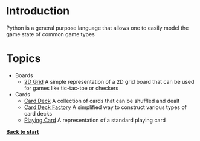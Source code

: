 # Introduction

Python is a general purpose language that allows one to easily model the game state of common game types

# Topics
 - Boards
   - [2D Grid](/games/boards/grid_2d.py) A simple representation of a 2D grid board that can be used for games like tic-tac-toe or checkers
 - Cards
   - [Card Deck](/games/cards/card_deck.py) A collection of cards that can be shuffled and dealt
   - [Card Deck Factory](/games/cards/card_deck_factory.py) A simplified way to construct various types of card decks
   - [Playing Card](/games/cards/playing_card.py) A representation of a standard playing card
  

**[Back to start](https://github.com/ccozad/python-playground)**